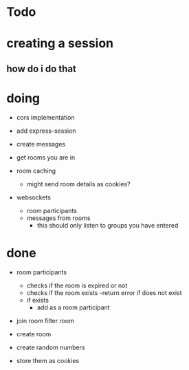 # Todo

# creating a session

## how do i do that

# doing

- cors implementation
- add express-session
- create messages
- get rooms you are in
- room caching

  - might send room details as cookies?

- websockets
  - room participants
  - messages from rooms
    - this should only listen to groups you have entered

# done

- room participants

  - checks if the room is expired or not
  - checks if the room exists
    -return error if does not exist
  - if exists
    - add as a room participant

- join room filter room
- create room
- create random numbers
- store them as cookies

